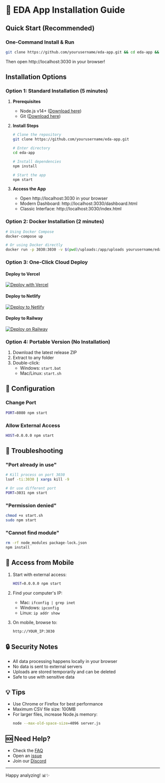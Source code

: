 # 🚀 EDA App Installation Guide

## Quick Start (Recommended)

### One-Command Install & Run

```bash
git clone https://github.com/yourusername/eda-app.git && cd eda-app && npm install && npm start
```

Then open http://localhost:3030 in your browser!

## Installation Options

### Option 1: Standard Installation (5 minutes)

1. **Prerequisites**
   - Node.js v14+ ([Download here](https://nodejs.org/))
   - Git ([Download here](https://git-scm.com/))

2. **Install Steps**
   ```bash
   # Clone the repository
   git clone https://github.com/yourusername/eda-app.git
   
   # Enter directory
   cd eda-app
   
   # Install dependencies
   npm install
   
   # Start the app
   npm start
   ```

3. **Access the App**
   - Open http://localhost:3030 in your browser
   - Modern Dashboard: http://localhost:3030/dashboard.html
   - Classic Interface: http://localhost:3030/index.html

### Option 2: Docker Installation (2 minutes)

```bash
# Using Docker Compose
docker-compose up

# Or using Docker directly
docker run -p 3030:3030 -v $(pwd)/uploads:/app/uploads yourusername/eda-app
```

### Option 3: One-Click Cloud Deploy

#### Deploy to Vercel
[![Deploy with Vercel](https://vercel.com/button)](https://vercel.com/new/clone?repository-url=https://github.com/yourusername/eda-app)

#### Deploy to Netlify
[![Deploy to Netlify](https://www.netlify.com/img/deploy/button.svg)](https://app.netlify.com/start/deploy?repository=https://github.com/yourusername/eda-app)

#### Deploy to Railway
[![Deploy on Railway](https://railway.app/button.svg)](https://railway.app/new/template?template=https://github.com/yourusername/eda-app)

### Option 4: Portable Version (No Installation)

1. Download the latest release ZIP
2. Extract to any folder
3. Double-click:
   - Windows: `start.bat`
   - Mac/Linux: `start.sh`

## 🔧 Configuration

### Change Port
```bash
PORT=8080 npm start
```

### Allow External Access
```bash
HOST=0.0.0.0 npm start
```

## 🐛 Troubleshooting

### "Port already in use"
```bash
# Kill process on port 3030
lsof -ti:3030 | xargs kill -9

# Or use different port
PORT=3031 npm start
```

### "Permission denied"
```bash
chmod +x start.sh
sudo npm start
```

### "Cannot find module"
```bash
rm -rf node_modules package-lock.json
npm install
```

## 📱 Access from Mobile

1. Start with external access:
   ```bash
   HOST=0.0.0.0 npm start
   ```

2. Find your computer's IP:
   - Mac: `ifconfig | grep inet`
   - Windows: `ipconfig`
   - Linux: `ip addr show`

3. On mobile, browse to:
   ```
   http://YOUR_IP:3030
   ```

## 🔒 Security Notes

- All data processing happens locally in your browser
- No data is sent to external servers
- Uploads are stored temporarily and can be deleted
- Safe to use with sensitive data

## 💡 Tips

- Use Chrome or Firefox for best performance
- Maximum CSV file size: 100MB
- For larger files, increase Node.js memory:
  ```bash
  node --max-old-space-size=4096 server.js
  ```

## 🆘 Need Help?

- Check the [FAQ](https://github.com/yourusername/eda-app/wiki/FAQ)
- Open an [issue](https://github.com/yourusername/eda-app/issues)
- Join our [Discord](https://discord.gg/eda-app)

---

Happy analyzing! 📊✨